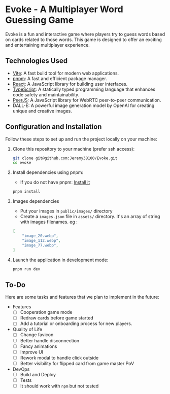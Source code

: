 # Evoke - A Multiplayer Word Guessing Game

Evoke is a fun and interactive game where players try to guess words based on cards related to those words. This game is designed to offer an exciting and entertaining multiplayer experience.

## Technologies Used

- [Vite](https://vitejs.dev/): A fast build tool for modern web applications.
- [pnpm](https://pnpm.io/): A fast and efficient package manager.
- [React](https://reactjs.org/): A JavaScript library for building user interfaces.
- [TypeScript](https://www.typescriptlang.org/): A statically typed programming language that enhances code safety and maintainability.
- [PeerJS](https://peerjs.com/): A JavaScript library for WebRTC peer-to-peer communication.
- DALL-E: A powerful image generation model by OpenAI for creating unique and creative images.

## Configuration and Installation

Follow these steps to set up and run the project locally on your machine:

1. Clone this repository to your machine (prefer ssh access):

   ```bash
   git clone git@github.com:Jeremy38100/Evoke.git
   cd evoke
   ```
2. Install dependencies using pnpm:

   - If you do not have pnpm: [Install it](https://pnpm.io/installation)

   ```bash
   pnpm install
   ```
3. Images dependencies

   - Put your images in `public/images/` directory
   - Create a `images.json` file in `assets/` directory. It's an array of string with images filenames. eg :

   ```json
   [
       "image_20.webp",
       "image_112.webp",
       "image_77.webp",
   ]
   ```
4. Launch the application in development mode:

   ```bash
   pnpm run dev
   ```

## To-Do

Here are some tasks and features that we plan to implement in the future:

- Features
  - [ ] Cooperation game mode
  - [ ] Redraw cards before game started
  - [ ] Add a tutorial or onboarding process for new players.
- Quality of Life
  - [ ] Change favicon
  - [ ] Better handle disconnection
  - [ ] Fancy animations
  - [ ] Improve UI
  - [ ] Rework modal to handle click outside
  - [ ] Better visibility for flipped card from game master PoV
- DevOps
  - [ ] Build and Deploy
  - [ ] Tests
  - [ ] It should work with `npm` but not tested
